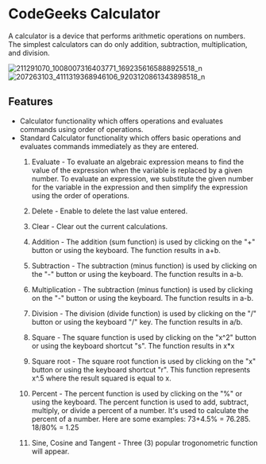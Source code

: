 # CodeGeeks Calculator
A calculator is a device that performs arithmetic operations on numbers. The simplest calculators can do only addition, subtraction, multiplication, and division.

![211291070_1008007316403771_1692356165888925518_n](https://user-images.githubusercontent.com/86279975/124926763-1aed3900-e028-11eb-90f4-d581fb38d870.png)  ![207263103_4111319368946106_9203120861343898518_n](https://user-images.githubusercontent.com/86279975/124926847-30626300-e028-11eb-98d1-1922eef78da6.png)


## Features
- Calculator functionality which offers operations and evaluates commands using order of operations.
- Standard Calculator functionality which offers basic operations and evaluates commands immediately as they are entered.
    1. Evaluate
      - To evaluate an algebraic expression means to find the value of the expression when the variable is replaced by a given number. To evaluate an expression, we substitute the given number for the variable in the expression and then simplify the expression using the order of operations.
      
    2. Delete
      - Enable to delete the last value entered.
      
    3. Clear
      - Clear out the current calculations.
      
    4. Addition
      - The addition (sum function) is used by clicking on the "+" button or using the keyboard. The function results in a+b.
      
    5. Subtraction
      - The subtraction (minus function) is used by clicking on the "-" button or using the keyboard. The function results in a-b.
      
    6. Multiplication
      - The subtraction (minus function) is used by clicking on the "-" button or using the keyboard. The function results in a-b.
      
    7. Division
      - The division (divide function) is used by clicking on the "/" button or using the keyboard "/" key. The function results in a/b.
      
    8. Square
      - The square function is used by clicking on the "x^2" button or using the keyboard shortcut "s". The function results in x*x
      
    9. Square root
      - The square root function is used by clicking on the "x" button or using the keyboard shortcut "r". This function represents x^.5 where the result squared is equal to x.
      
    10. Percent
      - The percent function is used by clicking on the "%" or using the keyboard. The percent function is used to add, subtract, multiply, or divide a percent of a number. It's used to calculate the percent of a number. Here are some examples:
      73+4.5% = 76.285.
      18/80% = 1.25
      
    11. Sine, Cosine and Tangent
      - Three (3) popular trogonometric function will appear.
